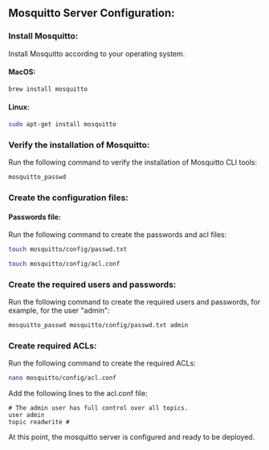 ## Mosquitto Server Configuration:

### Install Mosquitto:

Install Mosquitto according to your operating system.

#### MacOS:
```bash
brew install mosquitto
```

#### Linux:
```bash
sudo apt-get install mosquitto
```

### Verify the installation of Mosquitto:

Run the following command to verify the installation of Mosquitto CLI tools:

```bash
mosquitto_passwd
```

### Create the configuration files:

#### Passwords file:

Run the following command to create the passwords and acl files:

```bash
touch mosquitto/config/passwd.txt
```

```bash
touch mosquitto/config/acl.conf
```

### Create the required users and passwords:

Run the following command to create the required users and passwords, for example, for the user "admin":

```bash
mosquitto_passwd mosquitto/config/passwd.txt admin
```

### Create required ACLs:

Run the following command to create the required ACLs:

```bash
nano mosquitto/config/acl.conf
```

Add the following lines to the acl.conf file:

```
# The admin user has full control over all topics.
user admin
topic readwrite #
```

At this point, the mosquitto server is configured and ready to be deployed.
